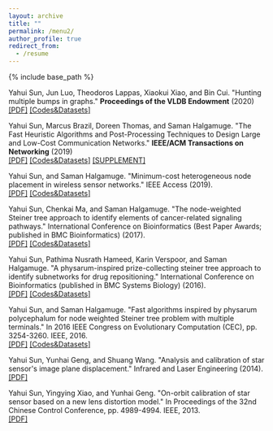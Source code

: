 ```yaml
---
layout: archive
title: ""
permalink: /menu2/
author_profile: true
redirect_from:
  - /resume
---
```


{% include base_path %}

Yahui Sun, Jun Luo, Theodoros Lappas, Xiaokui Xiao, and Bin Cui. "Hunting multiple bumps in graphs." <b>Proceedings of the VLDB Endowment</b> (2020) <br/> 
<a href="https://yahuisun.com/assets/hmbi2020.pdf" target="_blank" rel="nofollow">[PDF]</a> <a href="https://github.com/YahuiSun/bump_hunting" target="_blank" rel="nofollow">[Codes&Datasets]</a>

Yahui Sun, Marcus Brazil, Doreen Thomas, and Saman Halgamuge. "The Fast Heuristic Algorithms and Post-Processing Techniques to Design Large and Low-Cost Communication Networks." <b>IEEE/ACM Transactions on Networking</b> (2019) <br/> 
<a href="https://yahuisun.com/assets/tfha2019.pdf" target="_blank" rel="nofollow">[PDF]</a> <a href="https://github.com/YahuiSun/The-M-instances-and-FGW-codes-for-PCSTP" target="_blank" rel="nofollow">[Codes&Datasets]</a>  <a href="https://yahuisun.com/assets/tfha2019_supplement.pdf" target="_blank" rel="nofollow">[SUPPLEMENT]</a> 

Yahui Sun, and Saman Halgamuge. "Minimum-cost heterogeneous node placement in wireless sensor networks." IEEE Access (2019). <br/> 
<a href="https://yahuisun.com/assets/mhnp2019.pdf" target="_blank" rel="nofollow">[PDF]</a> <a href="https://github.com/YahuiSun/minimum-cost-heterogeneous-node-placement" target="_blank" rel="nofollow">[Codes&Datasets]</a>
      
Yahui Sun, Chenkai Ma, and Saman Halgamuge. "The node-weighted Steiner tree approach to identify elements of cancer-related signaling pathways." International Conference on Bioinformatics (Best Paper Awards; published in BMC Bioinformatics) (2017). <br/> 
<a href="https://yahuisun.com/assets/tnst2017.pdf" target="_blank" rel="nofollow">[PDF]</a> <a href="https://github.com/YahuiSun/node-weighted-protein-protein-interaction-network" target="_blank" rel="nofollow">[Codes&Datasets]</a>
      
Yahui Sun, Pathima Nusrath Hameed, Karin Verspoor, and Saman Halgamuge. "A physarum-inspired prize-collecting steiner tree approach to identify subnetworks for drug repositioning." International Conference on Bioinformatics (published in BMC Systems Biology) (2016). <br/> 
<a href="https://yahuisun.com/assets/apps2016.pdf" target="_blank" rel="nofollow">[PDF]</a> <a href="https://github.com/YahuiSun/Drug-Similarity-Network" target="_blank" rel="nofollow">[Codes&Datasets]</a>
      
Yahui Sun, and Saman Halgamuge. "Fast algorithms inspired by physarum polycephalum for node weighted Steiner tree problem with multiple terminals." In 2016 IEEE Congress on Evolutionary Computation (CEC), pp. 3254-3260. IEEE, 2016. <br/> 
<a href="https://yahuisun.com/assets/faib2016.pdf" target="_blank" rel="nofollow">[PDF]</a> <a href="https://github.com/YahuiSun/LNPO-to-find-Steiner-tree" target="_blank" rel="nofollow">[Codes&Datasets]</a>
      
Yahui Sun, Yunhai Geng, and Shuang Wang. "Analysis and calibration of star sensor's image plane displacement." Infrared and Laser Engineering (2014). <br/> 
<a href="https://yahuisun.com/assets/aaco2014.pdf" target="_blank" rel="nofollow">[PDF]</a>
      
Yahui Sun, Yingying Xiao, and Yunhai Geng. "On-orbit calibration of star sensor based on a new lens distortion model." In Proceedings of the 32nd Chinese Control Conference, pp. 4989-4994. IEEE, 2013. <br/> 
<a href="https://yahuisun.com/assets/ocos2013.pdf" target="_blank" rel="nofollow">[PDF]</a>

